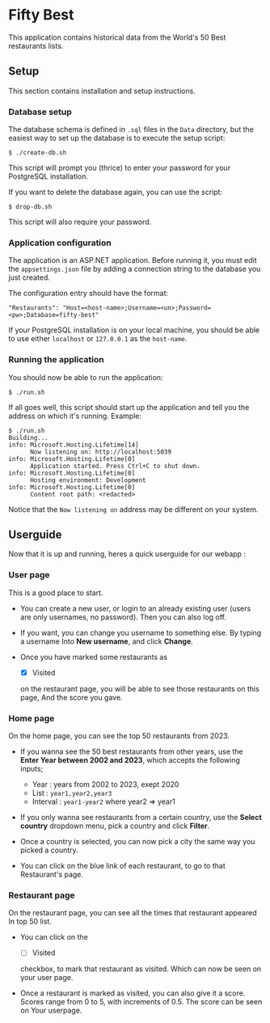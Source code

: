 # Fifty Best

This application contains historical data from the World's 50 Best restaurants lists.

## Setup
This section contains installation and setup instructions.

### Database setup
The database schema is defined in `.sql` files in the `Data` directory, but the easiest way to set up the database is to execute the setup script:

```
$ ./create-db.sh
```

This script will prompt you (thrice) to enter your password for your PostgreSQL installation.

If you want to delete the database again, you can use the script:

```
$ drop-db.sh
```

This script will also require your password.

### Application configuration
The application is an ASP.NET application. Before running it, you must edit the `appsettings.json` file by adding a connection string to the database you just created.

The configuration entry should have the format:

```
"Restaurants": "Host=<host-name>;Username=<un>;Password=<pw>;Database=fifty-best"
```

If your PostgreSQL installation is on your local machine, you should be able to use either `localhost` or `127.0.0.1` as the `host-name`.

### Running the application
You should now be able to run the application:

```
$ ./run.sh
```

If all goes well, this script should start up the application and tell you the address on which it's running. Example:

```
$ ./run.sh
Building...
info: Microsoft.Hosting.Lifetime[14]
      Now listening on: http://localhost:5039
info: Microsoft.Hosting.Lifetime[0]
      Application started. Press Ctrl+C to shut down.
info: Microsoft.Hosting.Lifetime[0]
      Hosting environment: Development
info: Microsoft.Hosting.Lifetime[0]
      Content root path: <redacted>
```

Notice that the `Now listening on` address may be different on your system. 


## Userguide

Now that it is up and running, heres a quick userguide for our webapp :

### User page
This is a good place to start. 

- You can create a new user, or login to an already existing user (users
are only usernames, no password). Then you can also log off.

- If you want, you can change you username to something else. By typing a username 
Into **New username**, and click **Change**.

- Once you have marked some restaurants as 
  - [x] Visited 

  on the restaurant page, you will be able to see those restaurants on this page,
  And the score you gave.


### Home page
On the home page, you can see the top 50 restaurants from 2023.

- If you wanna see the 50 best restaurants from other years, use the 
**Enter Year between 2002 and 2023**, which accepts the following inputs;

    - Year     : years from 2002 to 2023, exept 2020
    - List     : `year1,year2,year3`
    - Interval : `year1-year2` where year2 => year1
 
- If you only wanna see restaurants from a certain country, use the 
**Select country** dropdown menu, pick a country and click **Filter**.

- Once a country is selected, you can now pick a city the same way
you picked a country.

- You can click on the blue link of each restaurant, to go to that 
Restaurant's page.


### Restaurant page
On the restaurant page, you can see all the times that restaurant appeared
In top 50 list. 

- You can click on the 
   - [ ] Visited 

  checkbox, to mark that restaurant as 
visited. Which can now be seen on your user page.

- Once a restaurant is marked as visited, you can also give it a score.
Scores range from 0 to 5, with increments of 0.5. The score can be seen on
Your userpage.